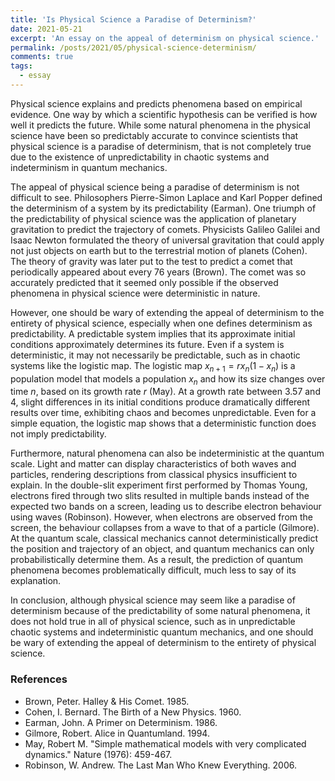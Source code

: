 ```yaml
---
title: 'Is Physical Science a Paradise of Determinism?'
date: 2021-05-21
excerpt: 'An essay on the appeal of determinism on physical science.'
permalink: /posts/2021/05/physical-science-determinism/
comments: true
tags:
  - essay
---
```


Physical science explains and predicts phenomena based on empirical evidence. One way by which a scientific hypothesis can be verified is how well it predicts the future. While some natural phenomena in the physical science have been so predictably accurate to convince scientists that physical science is a paradise of determinism, that is not completely true due to the existence of unpredictability in chaotic systems and indeterminism in quantum mechanics.

The appeal of physical science being a paradise of determinism is not difficult to see. Philosophers Pierre-Simon Laplace and Karl Popper defined the determinism of a system by its predictability (Earman). One triumph of the predictability of physical science was the application of planetary gravitation to predict the trajectory of comets. Physicists Galileo Galilei and Isaac Newton formulated the theory of universal gravitation that could apply not just objects on earth but to the terrestrial motion of planets (Cohen). The theory of gravity was later put to the test to predict a comet that periodically appeared about every 76 years (Brown). The comet was so accurately predicted that it seemed only possible if the observed phenomena in physical science were deterministic in nature.

However, one should be wary of extending the appeal of determinism to the entirety of physical science, especially when one defines determinism as predictability. A predictable system implies that its approximate initial conditions approximately determines its future. Even if a system is deterministic, it may not necessarily be predictable, such as in chaotic systems like the logistic map. The logistic map $x_{n+1}=rx_n (1-x_n)$ is a population model that models a population $x_n$ and how its size changes over time $n$, based on its growth rate $r$ (May). At a growth rate between 3.57 and 4, slight differences in its initial conditions produce dramatically different results over time, exhibiting chaos and becomes unpredictable. Even for a simple equation, the logistic map shows that a deterministic function does not imply predictability.

Furthermore, natural phenomena can also be indeterministic at the quantum scale. Light and matter can display characteristics of both waves and particles, rendering descriptions from classical physics insufficient to explain. In the double-slit experiment first performed by Thomas Young, electrons fired through two slits resulted in multiple bands instead of the expected two bands on a screen, leading us to describe electron behaviour using waves (Robinson). However, when electrons are observed from the screen, the behaviour collapses from a wave to that of a particle (Gilmore). At the quantum scale, classical mechanics cannot deterministically predict the position and trajectory of an object, and quantum mechanics can only probabilistically determine them. As a result, the prediction of quantum phenomena becomes problematically difficult, much less to say of its explanation.

In conclusion, although physical science may seem like a paradise of determinism because of the predictability of some natural phenomena, it does not hold true in all of physical science, such as in unpredictable chaotic systems and indeterministic quantum mechanics, and one should be wary of extending the appeal of determinism to the entirety of physical science.

### References
* Brown, Peter. Halley & His Comet. 1985.
* Cohen, I. Bernard. The Birth of a New Physics. 1960.
* Earman, John. A Primer on Determinism. 1986.
* Gilmore, Robert. Alice in Quantumland. 1994.
* May, Robert M. "Simple mathematical models with very complicated dynamics." Nature (1976): 459-467.
* Robinson, W. Andrew. The Last Man Who Knew Everything. 2006.

